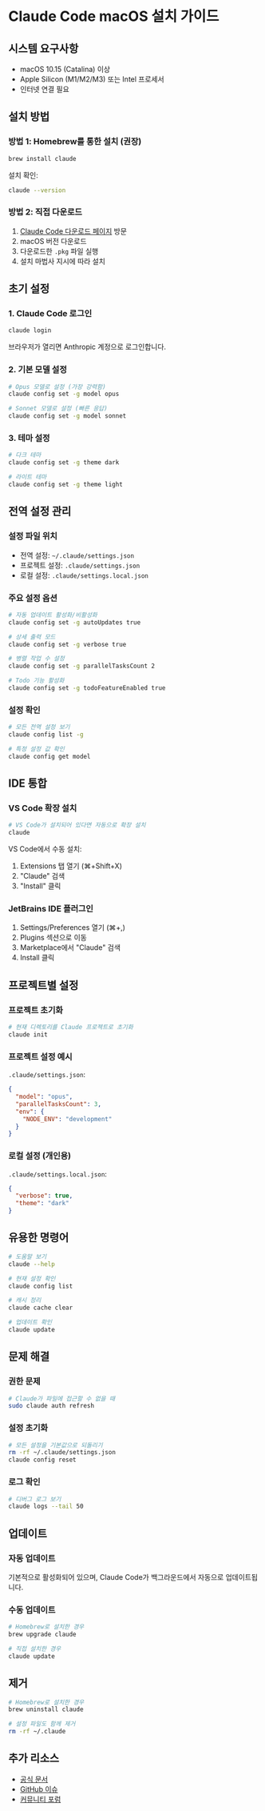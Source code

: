 # Claude Code macOS 설치 가이드

## 시스템 요구사항

- macOS 10.15 (Catalina) 이상
- Apple Silicon (M1/M2/M3) 또는 Intel 프로세서
- 인터넷 연결 필요

## 설치 방법

### 방법 1: Homebrew를 통한 설치 (권장)

```bash
brew install claude
```

설치 확인:
```bash
claude --version
```

### 방법 2: 직접 다운로드

1. [Claude Code 다운로드 페이지](https://claude.ai/download) 방문
2. macOS 버전 다운로드
3. 다운로드한 `.pkg` 파일 실행
4. 설치 마법사 지시에 따라 설치

## 초기 설정

### 1. Claude Code 로그인

```bash
claude login
```

브라우저가 열리면 Anthropic 계정으로 로그인합니다.

### 2. 기본 모델 설정

```bash
# Opus 모델로 설정 (가장 강력함)
claude config set -g model opus

# Sonnet 모델로 설정 (빠른 응답)
claude config set -g model sonnet
```

### 3. 테마 설정

```bash
# 다크 테마
claude config set -g theme dark

# 라이트 테마
claude config set -g theme light
```

## 전역 설정 관리

### 설정 파일 위치

- 전역 설정: `~/.claude/settings.json`
- 프로젝트 설정: `.claude/settings.json`
- 로컬 설정: `.claude/settings.local.json`

### 주요 설정 옵션

```bash
# 자동 업데이트 활성화/비활성화
claude config set -g autoUpdates true

# 상세 출력 모드
claude config set -g verbose true

# 병렬 작업 수 설정
claude config set -g parallelTasksCount 2

# Todo 기능 활성화
claude config set -g todoFeatureEnabled true
```

### 설정 확인

```bash
# 모든 전역 설정 보기
claude config list -g

# 특정 설정 값 확인
claude config get model
```

## IDE 통합

### VS Code 확장 설치

```bash
# VS Code가 설치되어 있다면 자동으로 확장 설치
claude
```

VS Code에서 수동 설치:
1. Extensions 탭 열기 (⌘+Shift+X)
2. "Claude" 검색
3. "Install" 클릭

### JetBrains IDE 플러그인

1. Settings/Preferences 열기 (⌘+,)
2. Plugins 섹션으로 이동
3. Marketplace에서 "Claude" 검색
4. Install 클릭

## 프로젝트별 설정

### 프로젝트 초기화

```bash
# 현재 디렉토리를 Claude 프로젝트로 초기화
claude init
```

### 프로젝트 설정 예시

`.claude/settings.json`:
```json
{
  "model": "opus",
  "parallelTasksCount": 3,
  "env": {
    "NODE_ENV": "development"
  }
}
```

### 로컬 설정 (개인용)

`.claude/settings.local.json`:
```json
{
  "verbose": true,
  "theme": "dark"
}
```

## 유용한 명령어

```bash
# 도움말 보기
claude --help

# 현재 설정 확인
claude config list

# 캐시 정리
claude cache clear

# 업데이트 확인
claude update
```

## 문제 해결

### 권한 문제

```bash
# Claude가 파일에 접근할 수 없을 때
sudo claude auth refresh
```

### 설정 초기화

```bash
# 모든 설정을 기본값으로 되돌리기
rm -rf ~/.claude/settings.json
claude config reset
```

### 로그 확인

```bash
# 디버그 로그 보기
claude logs --tail 50
```

## 업데이트

### 자동 업데이트

기본적으로 활성화되어 있으며, Claude Code가 백그라운드에서 자동으로 업데이트됩니다.

### 수동 업데이트

```bash
# Homebrew로 설치한 경우
brew upgrade claude

# 직접 설치한 경우
claude update
```

## 제거

```bash
# Homebrew로 설치한 경우
brew uninstall claude

# 설정 파일도 함께 제거
rm -rf ~/.claude
```

## 추가 리소스

- [공식 문서](https://docs.anthropic.com/claude-code)
- [GitHub 이슈](https://github.com/anthropics/claude-code/issues)
- [커뮤니티 포럼](https://community.anthropic.com)